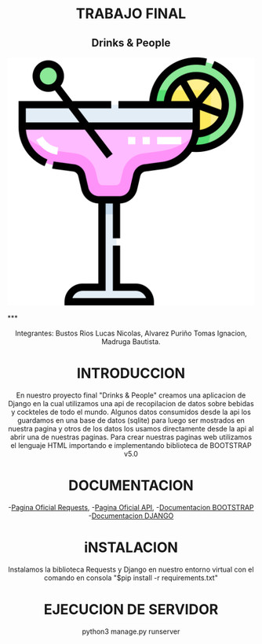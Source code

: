 # <center>TRABAJO FINAL




## <center>Drinks & People
![enter image description here](https://raw.githubusercontent.com/TomasAlvarez78/LabIII-Repo/master/TP-6/static/assets/cocktail.ico)

  ***<center>Integrantes: Bustos Rios Lucas Nicolas, Alvarez Puriño Tomas Ignacion, Madruga Bautista.


# <center>INTRODUCCION

En nuestro proyecto final "Drinks & People" creamos una aplicacion de Django en la cual utilizamos una api de recopilacion de datos sobre bebidas y cockteles de todo el mundo. Algunos datos consumidos desde la api los guardamos en una base de datos (sqlite) para luego ser mostrados en nuestra pagina y otros de los datos los usamos directamente desde la api al abrir una de nuestras paginas.
Para crear nuestras paginas web utilizamos el lenguaje HTML importando e implementando biblioteca de BOOTSTRAP v5.0


# <center>DOCUMENTACION

 -[Pagina Oficial Requests](https://docs.python-requests.org/en/latest/),
 -[Pagina Oficial API](https://www.thecocktaildb.com/),
 -[Documentacion BOOTSTRAP](https://getbootstrap.com/docs/5.0/getting-started/introduction/)
 -[Documentacion DJANGO](https://docs.djangoproject.com/en/4.0/)

 # <center>iNSTALACION
 
Instalamos la biblioteca Requests y Django en nuestro entorno virtual con el comando en consola "$pip install -r requirements.txt"

 # <center>EJECUCION DE SERVIDOR

 python3 manage.py runserver
